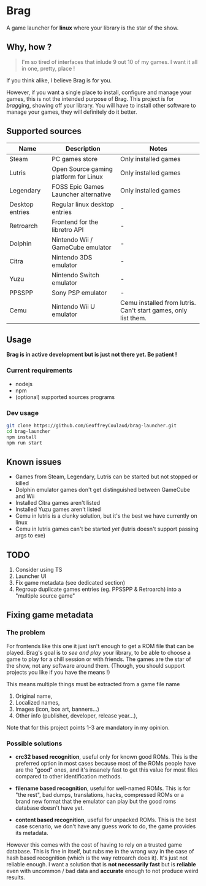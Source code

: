 # Brag
A game launcher for **linux** where your library is the star of the show.

## Why, how ?
> I'm so tired of interfaces that inlude 9 out 10 of my games. I want it all in one, pretty, place ! 

If you think alike, I believe Brag is for you. 

However, if you want a single place to install, configure and manage your games, 
this is not the intended purpose of Brag. This project is for *brag*ging, showing off your library. 
You will have to install other software to manage your games, they will definitely do it better.

## Supported sources
Name            | Description                           | Notes
--------------- | ------------------------------------- | ----------------------------------------------
Steam           | PC games store                        | Only installed games
Lutris          | Open Source gaming platform for Linux | Only installed games
Legendary       | FOSS Epic Games Launcher alternative  | Only installed games
Desktop entries | Regular linux desktop entries         | -
Retroarch       | Frontend for the libretro API         | -
Dolphin         | Nintendo Wii / GameCube emulator      | -
Citra           | Nintendo 3DS emulator                 | -
Yuzu            | Nintendo Switch emulator              | -
PPSSPP          | Sony PSP emulator                     | -
Cemu            | Nintendo Wii U emulator               | Cemu installed from lutris. Can't start games, only list them.

## Usage
**Brag is in active development but is just not there yet. Be patient !**

### Current requirements
* nodejs
* npm
* (optional) supported sources programs

### Dev usage
```sh
git clone https://github.com/GeoffreyCoulaud/brag-launcher.git
cd brag-launcher
npm install
npm run start
```

## Known issues
* Games from Steam, Legendary, Lutris can be started but not stopped or killed
* Dolphin emulator games don't get distinguished between GameCube and Wii
* Installed Citra games aren't listed
* Installed Yuzu games aren't listed
* Cemu in lutris is a clunky solution, but it's the best we have currently on linux
* Cemu in lutris games can't be started *yet* (lutris doesn't support passing args to exe)

## TODO
1. Consider using TS
2. Launcher UI
3. Fix game metadata (see dedicated section)
4. Regroup duplicate games entries (eg. PPSSPP & Retroarch) into a "multiple source game"

## Fixing game metadata
### The problem
For frontends like this one it just isn't enough to get a ROM file that can be played. 
Brag's goal is to *see and play* your library, to be able to choose a game to play for a chill session or with friends. 
The games are the star of the show, not any software around them. 
(Though, you should support projects you like if you have the means !)

This means multiple things must be extracted from a game file name
1. Original name,
2. Localized names,
3. Images (icon, box art, banners...)
4. Other info (publisher, developer, release year...),

Note that for this project points 1-3 are mandatory in my opinion.

### Possible solutions  
* __crc32 based recognition__, useful only for known good ROMs. 
This is the preferred option in most cases because most of the ROMs people have are the "good" ones, 
and it's insanely fast to get this value for most files compared to other identification methods.

* __filename based recognition__, useful for well-named ROMs. 
This is for "the rest", bad dumps, translations, hacks, compressed ROMs or a brand new format 
that the emulator can play but the good roms database doesn't have yet.

* __content based recognition__, useful for unpacked ROMs. 
This is the best case scenario, we don't have any guess work to do, the game provides its metadata.

However this comes with the cost of having to rely on a trusted game database. 
This is fine in itself, but rubs me in the wrong way in the case of hash based recognition (which is the way retroarch does it). 
It's just not reliable enough. I want a solution that is **not necessarily fast** but is **reliable** even with uncommon / bad data 
and **accurate** enough to not produce weird results. 